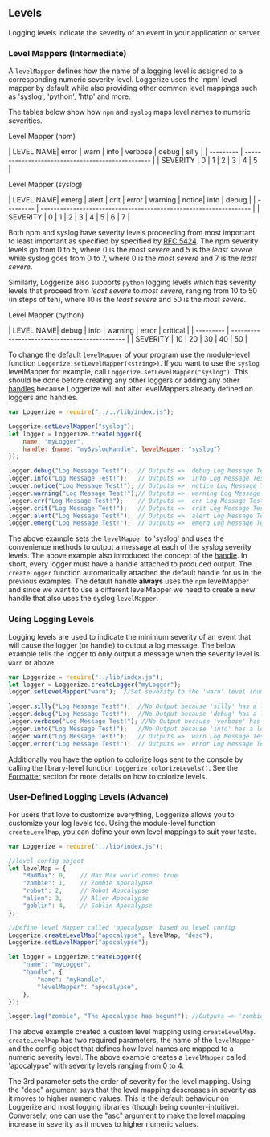 ## Levels

Logging levels indicate the severity of an event in your application or server.

### Level Mappers (Intermediate)

A `levelMapper` defines how the name of a logging level is assigned to a 
corresponding numeric severity level. Loggerize uses the 'npm' level mapper by 
default while also providing other common level mappings such as 'syslog', 
'python', 'http' and more.

The tables below show how `npm` and `syslog` maps level names to numeric severities.

Level Mapper (npm)

| LEVEL NAME| error	| warn	| info	| verbose	| debug	| silly |
| --------- | ------------------------------------------------- |
| SEVERITY	| 0		| 1		| 2		| 3			| 4		| 5		|


Level Mapper (syslog)

| LEVEL NAME| emerg	| alert	| crit	| error	| warning	| notice| info	| debug |
| --------- | ----------------------------------------------------------------- |
| SEVERITY	| 0		| 1		| 2		| 3		| 4			| 5		| 6		| 7		|

Both npm and syslog have severity levels proceeding from most important to least important
as specified by specified by [RFC 5424](https://tools.ietf.org/html/rfc5424). The npm 
severity levels go from 0 to 5, where 0 is the *most severe* and 5 is the *least severe*
while syslog goes from 0 to 7, where 0 is the *most severe* and 7 is the *least severe*.

Similarly, Loggerize also supports `python` logging levels which has severity levels that proceed 
from *least severe* to *most severe*, ranging from 10 to 50 (in steps of ten), where 10 is the 
*least severe* and 50 is the *most severe*.

Level Mapper (python)

| LEVEL NAME| debug	| info	| warning	| error	| critical	|
| --------- | --------------------------------------------- |
| SEVERITY	| 10	| 20	| 30		| 40	| 50		|


To change the default `levelMapper` of your program use the module-level function `Loggerize.setLevelMapper(<string>)`.
If you want to use the `syslog` levelMapper for example, call `Loggerize.setLevelMapper("syslog")`.
This should be done before creating any other loggers or adding any other [handles](handles) 
because Loggerize will not alter levelMappers already defined on loggers and handles.

```javascript
var Loggerize = require("../../lib/index.js");

Loggerize.setLevelMapper("syslog");
let logger = Loggerize.createLogger({
	name: "myLogger", 
	handle: {name: "mySyslogHandle", levelMapper: "syslog"}
});

logger.debug("Log Message Test!");	// Outputs => 'debug Log Message Test!'
logger.info("Log Message Test!");	// Outputs => 'info Log Message Test!'
logger.notice("Log Message Test!");	// Outputs => 'notice Log Message Test!'
logger.warning("Log Message Test!");// Outputs => 'warning Log Message Test!'
logger.err("Log Message Test!");	// Outputs => 'err Log Message Test!'
logger.crit("Log Message Test!"); 	// Outputs => 'crit Log Message Test!'
logger.alert("Log Message Test!"); 	// Outputs => 'alert Log Message Test!'
logger.emerg("Log Message Test!");	// Outputs => 'emerg Log Message Test!'

```

The above example sets the `levelMapper` to 'syslog' and uses the convenience methods to output
a message at each of the syslog severity levels.
The above example also introduced the concept of the [handle](#handles). In short, every logger 
must have a handle attached to produced output. The `createLogger` function automatically attached 
the default handle for us in the previous examples. The default handle **always** uses the `npm` levelMapper 
and since we want to use a different levelMapper we need to create a new handle that also uses the syslog `levelMapper`.

### Using Logging Levels

Logging levels are used to indicate the minimum severity of an event that will 
cause the logger (or handle) to output a log message. The below example tells 
the logger to only output a message when the severity level is `warn` or above.

```javascript
var Loggerize = require("../lib/index.js");
let logger = Loggerize.createLogger("myLogger");
logger.setLevelMapper("warn");	//Set severity to the 'warn' level (numeric severity == 1). Uses the npm levelMapper by default

logger.silly("Log Message Test!");	//No Output because 'silly' has a lower severity than 'warn'
logger.debug("Log Message Test!");	//No Output because 'debug' has a lower severity than 'warn'
logger.verbose("Log Message Test!"); //No Output because 'verbose' has a lower severity than 'warn'
logger.info("Log Message Test!");	//No Output because 'info' has a lower severity than 'warn'
logger.warn("Log Message Test!");	// Outputs => 'warn Log Message Test!' because event severity equals minimum severity of logger
logger.error("Log Message Test!");	// Outputs => 'error Log Message Test!' because event severity exceeds severity of logger
```

Additionally you have the option to colorize logs sent to the console by 
calling the library-level function `Loggerize.colorizeLevels()`. See the 
[Formatter](#formatters) section for more details on how to colorize levels.

### User-Defined Logging Levels (Advance)

For users that love to customize everything, Loggerize allows you to customize 
your log levels too. Using the module-level function `createLevelMap`, you can 
define your own level mappings to suit your taste.

```javascript
var Loggerize = require("../lib/index.js");

//level config object
let levelMap = {
	"MadMax": 0,	// Max Max world comes true
	"zombie": 1,	// Zombie Apocalypse
	"robot": 2,		// Robot Apocalypse
	"alien": 3,		// Alien Apocalypse
	"goblin": 4,	// Goblin Apocalypse
};

//Define level Mapper called 'apocalypse' based on level config
Loggerize.createLevelMap("apocalypse", levelMap, "desc");
Loggerize.setLevelMapper("apocalypse");

let logger = Loggerize.createLogger({
	"name": "myLogger",
	"handle": {
		"name": "myHandle",
		"levelMapper": "apocalypse",
	},
});

logger.log("zombie", "The Apocalypse has begun!"); //Outputs => 'zombie The Apocalypse has begun!'
```

The above example created a custom level mapping using `createLevelMap`. 
`createLevelMap` has two required parameters, the name of the `levelMapper` 
and the config object that defines how level names are mapped to a numeric 
severity level. The above example creates a `levelMapper` called 'apocalypse' 
with severity levels ranging from 0 to 4.

The 3rd parameter sets the order of severity for the level mapping. Using the 
"desc" argument says that the level mapping descreases in severity as it moves 
to higher numeric values. This is the default behaviour on Loggerize and most 
logging libraries (though being counter-intuitive). Conversely, one can use 
the "asc" argument to make the level mapping increase in severity as it 
moves to higher numeric values.







